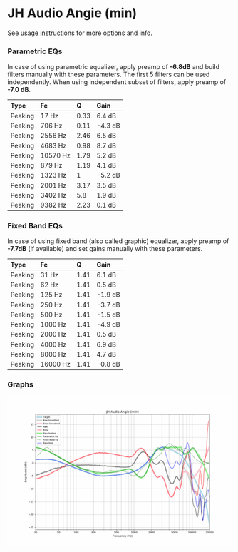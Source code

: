 # JH Audio Angie (min)
See [usage instructions](https://github.com/jaakkopasanen/AutoEq#usage) for more options and info.

### Parametric EQs
In case of using parametric equalizer, apply preamp of **-6.8dB** and build filters manually
with these parameters. The first 5 filters can be used independently.
When using independent subset of filters, apply preamp of **-7.0 dB**.

| Type    | Fc       |    Q | Gain    |
|:--------|:---------|:-----|:--------|
| Peaking | 17 Hz    | 0.33 | 6.4 dB  |
| Peaking | 706 Hz   | 0.11 | -4.3 dB |
| Peaking | 2556 Hz  | 2.46 | 6.5 dB  |
| Peaking | 4683 Hz  | 0.98 | 8.7 dB  |
| Peaking | 10570 Hz | 1.79 | 5.2 dB  |
| Peaking | 879 Hz   | 1.19 | 4.1 dB  |
| Peaking | 1323 Hz  | 1    | -5.2 dB |
| Peaking | 2001 Hz  | 3.17 | 3.5 dB  |
| Peaking | 3402 Hz  | 5.8  | 1.9 dB  |
| Peaking | 9382 Hz  | 2.23 | 0.1 dB  |

### Fixed Band EQs
In case of using fixed band (also called graphic) equalizer, apply preamp of **-7.7dB**
(if available) and set gains manually with these parameters.

| Type    | Fc       |    Q | Gain    |
|:--------|:---------|:-----|:--------|
| Peaking | 31 Hz    | 1.41 | 6.1 dB  |
| Peaking | 62 Hz    | 1.41 | 0.5 dB  |
| Peaking | 125 Hz   | 1.41 | -1.9 dB |
| Peaking | 250 Hz   | 1.41 | -3.7 dB |
| Peaking | 500 Hz   | 1.41 | -1.5 dB |
| Peaking | 1000 Hz  | 1.41 | -4.9 dB |
| Peaking | 2000 Hz  | 1.41 | 0.5 dB  |
| Peaking | 4000 Hz  | 1.41 | 6.9 dB  |
| Peaking | 8000 Hz  | 1.41 | 4.7 dB  |
| Peaking | 16000 Hz | 1.41 | -0.8 dB |

### Graphs
![](./JH%20Audio%20Angie%20(min).png)